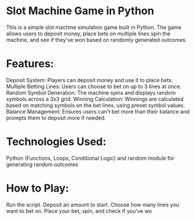 #  Slot Machine Game in Python
This is a simple slot machine simulation game built in Python.
 The game allows users to deposit money, place bets on multiple lines
 spin the machine, and see if they've won based on randomly generated outcomes.

# Features:
Deposit System: Players can deposit money and use it to place bets.
Multiple Betting Lines: Users can choose to bet on up to 3 lines at once.
Random Symbol Generation: The machine spins and displays random symbols across a 3x3 grid.
Winning Calculation: Winnings are calculated based on matching symbols on the bet lines, using preset symbol values.
Balance Management: Ensures users can't bet more than their balance and prompts them to deposit more if needed.

# Technologies Used:
Python (Functions, Loops, Conditional Logic) and 
random module for generating random outcomes

# How to Play:
Run the script.
Deposit an amount to start.
Choose how many lines you want to bet on.
Place your bet, spin, and check if you’ve wo
